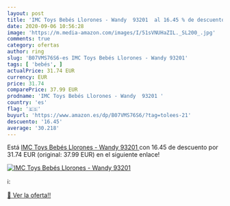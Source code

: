 ```yaml
---
layout: post
title: 'IMC Toys Bebés Llorones - Wandy  93201  al 16.45 % de descuento'
date: 2020-09-06 10:56:28
image: 'https://m.media-amazon.com/images/I/51sVNUHaZIL._SL200_.jpg'
comments: true
category: ofertas
author: ring
slug: 'B07VMS76S6-es IMC Toys Bebés Llorones - Wandy 93201'
tags: [ 'bebés', ]
actualPrice: 31.74 EUR
currency: EUR
price: 31.74
comparePrice: 37.99 EUR
prodname: 'IMC Toys Bebés Llorones - Wandy  93201 '
country: 'es'
flag: '🇪🇸'
buyurl: 'https://www.amazon.es/dp/B07VMS76S6/?tag=tolees-21'
descuento: '16.45'
average: '30.218'
---
```


Está [IMC Toys Bebés Llorones - Wandy  93201 ](https://www.amazon.es/dp/B07VMS76S6/?tag=tolees-21) con 16.45 de descuento por 31.74 EUR (original: 37.99 EUR) en el siguiente enlace!

[![IMC Toys Bebés Llorones - Wandy  93201 ](https://m.media-amazon.com/images/I/51sVNUHaZIL._SL200_.jpg)](https://www.amazon.es/dp/B07VMS76S6/?tag=tolees-21)

ℹ️:


[🛒 Ver la oferta!!](https://www.amazon.es/dp/B07VMS76S6/?tag=tolees-21)
